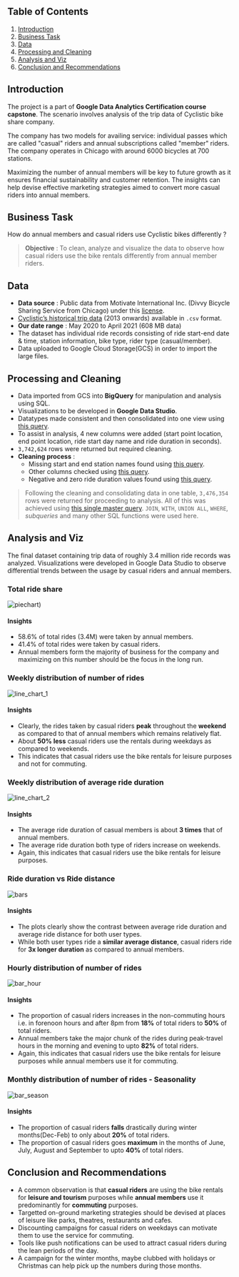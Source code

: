 
## Table of Contents

1. [Introduction](README.md#introduction)
2. [Business Task](README.md#business-task)
3. [Data](README.md#data)
4. [Processing and Cleaning](README.md#processing-and-cleaning)
5. [Analysis and Viz](README.md#analysis-and-viz)
6. [Conclusion and Recommendations](README.md#conclusions)

## Introduction

The project is a part of **Google Data Analytics Certification course capstone**. The scenario involves analysis of the trip data of Cyclistic bike share company.

The company has two models for availing service: individual passes which are called "casual" riders and annual subscriptions called "member" riders.
The company operates in Chicago with around 6000 bicycles at 700 stations.

Maximizing the number of annual members will be key to future growth as it ensures financial sustainability and customer retention. The insights can help devise effective marketing strategies aimed to convert more casual riders into annual members.

## Business Task

How do annual members and casual riders use Cyclistic bikes differently ?

> **Objective** : To clean, analyze and visualize the data to observe how casual riders use the bike rentals differently from annual member riders. 

## Data

* **Data source** : Public data from Motivate International Inc. (Divvy Bicycle Sharing Service from Chicago) under this [license](https://www.divvybikes.com/data-license-agreement).
* [Cyclistic’s historical trip data](https://divvy-tripdata.s3.amazonaws.com/index.html) (2013 onwards) available in `.csv` format. 
* **Our date range** : May 2020 to April 2021 (608 MB data)
* The dataset has individual ride records consisting of ride start-end date & time, station information, bike type, rider type (casual/member).
* Data uploaded to Google Cloud Storage(GCS) in order to import the large files.

## Processing and Cleaning

* Data imported from GCS into **BigQuery** for manipulation and analysis using SQL.
* Visualizations to be developed in **Google Data Studio**.
* Datatypes made consistent and then consolidated into one view using [this query](https://github.com/shivamgarg444/Cyclistic-Case-Study/blob/main/uncleaned_compile.sql).
* To assist in analysis, 4 new columns were added (start point location, end point location, ride start day name and ride duration in seconds).
* `3,742,624` rows were returned but required cleaning.
* **Cleaning process** :
  * Missing start and end station names found using [this query](station_check.sql).
  * Other columns checked using [this query](columns_check.sql).
  * Negative and zero ride duration values found using [this query](duration_check.sql).
> Following the cleaning and consolidating data in one table, `3,476,354` rows were returned for proceeding to analysis. All of this was achieved using [this single master query](single_query.sql). `JOIN`, `WITH`, `UNION ALL`, `WHERE`, _subqueries_ and many other SQL functions were used here.

## Analysis and Viz

The final dataset containing trip data of roughly 3.4 million ride records was analyzed. 
Visualizations were developed in Google Data Studio to observe differential trends between the usage by casual riders and annual members.  


### Total ride share
![piechart](https://github.com/kanimukund/Data-Analytics-Cycle-Case-Study/blob/main/pie_chart.png))
#### **Insights**
* 58.6% of total rides (3.4M) were taken by annual members.
* 41.4% of total rides were taken by casual riders.
* Annual members form the majority of business for the company and maximizing on this number should be the focus in the long run.


### Weekly distribution of number of rides
![line_chart_1](https://github.com/kanimukund/Data-Analytics-Cycle-Case-Study/blob/main/line_chart_1.PNG)
#### **Insights**
* Clearly, the rides taken by casual riders __peak__ throughout the __weekend__ as compared to that of annual members which remains relatively flat. 
* About __50% less__ casual riders use the rentals during weekdays as compared to weekends.  
* This indicates that casual riders use the bike rentals for leisure purposes and not for commuting.     


### Weekly distribution of average ride duration
![line_chart_2](https://github.com/kanimukund/Data-Analytics-Cycle-Case-Study/blob/main/line_chart_2.PNG)
#### **Insights**
* The average ride duration of casual members is  about __3 times__ that of annual members.
* The average ride duration both type of riders increase on weekends.
* Again, this indicates that casual riders use the bike rentals for leisure purposes.  


### Ride duration vs Ride distance
![bars](https://github.com/kanimukund/Data-Analytics-Cycle-Case-Study/blob/main/bars_dist_duration.PNG)
#### **Insights**
* The plots clearly show the contrast between average ride duration and average ride distance  for both user types. 
* While both user types ride a __similar average distance__, casual riders ride for __3x longer duration__ as compared to annual members.     


### Hourly distribution of number of rides
![bar_hour](https://github.com/kanimukund/Data-Analytics-Cycle-Case-Study/blob/main/bar_hour.PNG)
#### **Insights**
* The proportion of casual riders increases in the non-commuting hours i.e. in forenoon hours and after 8pm from __18%__ of total riders to __50%__ of total riders.
* Annual members take the major chunk of the rides during peak-travel hours in the morning and evening to upto __82%__ of total riders. 
* Again, this indicates that casual riders use the bike rentals for leisure purposes while annual members use it for commuting.  


### Monthly distribution of number of rides - Seasonality 
![bar_season](https://github.com/kanimukund/Data-Analytics-Cycle-Case-Study/blob/main/bar_season.PNG)
#### **Insights**
* The proportion of casual riders __falls__ drastically during winter months(Dec-Feb) to only about __20%__ of total riders.
* The proportion of casual riders goes __maximum__ in the months of June, July, August and September to upto __40%__ of total riders.  


## Conclusion and Recommendations

* A common observation is that __casual riders__ are using the bike rentals for __leisure and tourism__ purposes while __annual members__ use it predominantly for __commuting__ purposes.
* Targetted on-ground marketing strategies should be devised at places of leisure like parks, theatres, restaurants and cafes.  
* Discounting campaigns for casual riders on weekdays can motivate them to use the service for commuting. 
* Tools like push notifications can be used to attract casual riders during the lean periods of the day.
* A campaign for the winter months, maybe clubbed with holidays or Christmas can help pick up the numbers during those months. 
